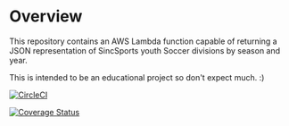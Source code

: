 # Overview

This repository contains an AWS Lambda function capable of returning a JSON representation of SincSports youth Soccer divisions by season and year.

This is intended to be an educational project so don't expect much. :)

[![CircleCI](https://circleci.com/gh/ocrosby/client-sincsports-divisions-lambda.svg?style=svg)](https://circleci.com/gh/ocrosby/client-sincsports-divisions-lambda)

[![Coverage Status](https://coveralls.io/repos/github/ocrosby/client-sincsports-divisions-lambda/badge.svg?branch=master)](https://coveralls.io/github/ocrosby/client-sincsports-divisions-lambda?branch=master)
